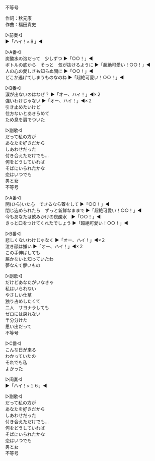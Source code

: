 不等号  
  
作詞：秋元康  
作曲：福田貴史  
  
▷前奏◁  
▶「ハイ！×８」◀  
  
▷A番◁  
炭酸水の泡だって　少しずつ ▶「○○！」◀   
ボトルの底から　そっと　気が抜けるように ▶「超絶可愛い！○○！」◀   
人の心の愛しさも知らぬ間に ▶「○○！」◀   
どこか逃げてしまうものなのね ▶「超絶可愛い！○○！」◀   
  
▷B番◁  
涙が出ないのはなぜ？ ▶「オー、ハイ！」◀×２   
強いわけじゃない ▶「オー、ハイ！」◀×２   
引き止めたいけど  
仕方ないとあきらめて  
ため息を肩でついた  
  
▷副歌◁  
だって私の方が  
あなたを好きだから  
しあわせだった  
付き合えただけでも…  
何をどうしていれば  
そばにいられたかな  
恋はいつでも  
男と女  
不等号  
  
▷A番◁  
開(ひら)いた心　できるなら蓋をして ▶「○○！」◀   
閉じ込められたら　ずっと新鮮なままで ▶「超絶可愛い！○○！」◀   
今もあなたは飲みかけの炭酸水　▶「○○！」◀  
きっと口をつけてくれたでしょう ▶「超絶可愛い！○○！」◀   
  
▷B番◁  
悲しくないわけじゃなく ▶「オー、ハイ！」◀×２   
泣き顔は嫌い ▶「オー、ハイ！」◀×２   
この手伸ばしても  
届かないと知っていたわ  
夢なんて儚いもの  
  
▷副歌◁  
だけどあなたがいなきゃ  
私はいられない  
やさしい仕草  
独り占めしたくて  
二人　サヨナラしても  
ゼロには戻れない  
半分分けた  
思い出だって  
不等号  
  
▷C番◁  
こんな日が来る  
わかっていたの  
それでも私  
よかった  
  
▷间奏◁  
▶「ハイ！×１６」◀  
  
▷副歌◁  
だって私の方が  
あなたを好きだから  
しあわせだった  
付き合えただけでも…  
何をどうしていれば  
そばにいられたかな  
恋はいつでも  
男と女  
不等号  
